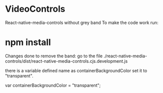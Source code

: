 # VideoControls
React-native-media-controls without grey band
To make the code work run:
#  npm install

Changes done to remove the band:
go to the file ./react-native-media-controls/dist/react-native-media-controls.cjs.development.js 

there is a variable defined name as containerBackgroundColor
set it to "transparent".

var containerBackgroundColor = "transparent";







